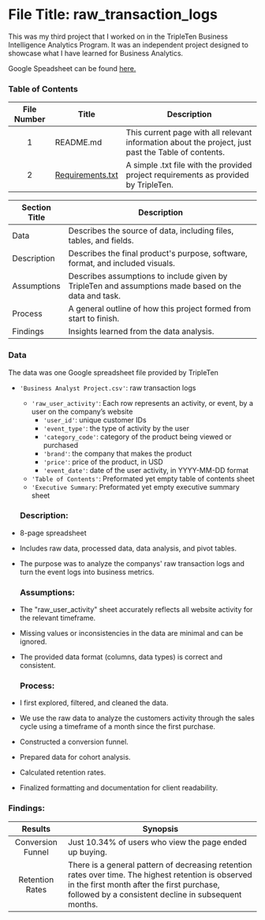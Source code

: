  # File Title: raw_transaction_logs

This was my third project that I worked on in the TripleTen Business Intelligence Analytics Program. It was an independent project designed to showcase what I have learned for Business Analytics.

Google Speadsheet can be found <a href='' target=_blank><u>here</u>.</a>

### Table of Contents
| File Number | Title | Description |
| :-----------: | ----------- |----------- |
| 1 | README.md | This current page with all relevant information about the project, just past the Table of contents. |
| 2 | [Requirements.txt]() | A simple .txt file with the provided project requirements as provided by TripleTen.

| Section Title | Description |
| ----------- |----------- |
| Data | Describes the source of data, including files, tables, and fields. |
| Description | Describes the final product's purpose, software, format, and included visuals. |
| Assumptions | Describes assumptions to include given by TripleTen and assumptions made based on the data and task. |
| Process | A general outline of how this project formed from start to finish. |
| Findings | Insights learned from the data analysis. |

### Data
The data was one Google spreadsheet file provided by TripleTen
- `'Business Analyst Project.csv'`: raw transaction logs
    - `'raw_user_activity'`: Each row represents an activity, or event, by a user on the company’s website
        - `'user_id'`: unique customer IDs
        - `'event_type'`: the type of activity by the user
        - `'category_code'`: category of the product being viewed or purchased
        - `'brand'`: the company that makes the product
        - `'price'`: price of the product, in USD
        - `'event_date'`: date of the user activity, in YYYY-MM-DD format
    - `'Table of Contents'`: Preformated yet empty table of contents sheet
    - `'Executive Summary`: Preformated yet empty executive summary sheet
 
  ### Description:
- 8-page spreadsheet
- Includes raw data, processed data, data analysis, and pivot tables.
- The purpose was to analyze the companys' raw transaction logs and turn the event logs into business metrics.

  ### Assumptions:
- The "raw_user_activity" sheet accurately reflects all website activity for the relevant timeframe.
- Missing values or inconsistencies in the data are minimal and can be ignored.
- The provided data format (columns, data types) is correct and consistent.

  ### Process:
- I first explored, filtered, and cleaned the data.
-  We use the raw data to analyze the customers activity through the sales cycle using a timeframe of a month since the first purchase.
-  Constructed a conversion funnel.
-  Prepared data for cohort analysis.
- Calculated retention rates.
- Finalized formatting and documentation for client readability.

### Findings:
| Results | Synopsis |
| :-----------: | ----------- |
| Conversion Funnel | Just 10.34% of users who view the page ended up buying. | 
| Retention Rates | There is a general pattern of decreasing retention rates over time. The highest retention is observed in the first month after the first purchase, followed by a consistent decline in subsequent months. | 




